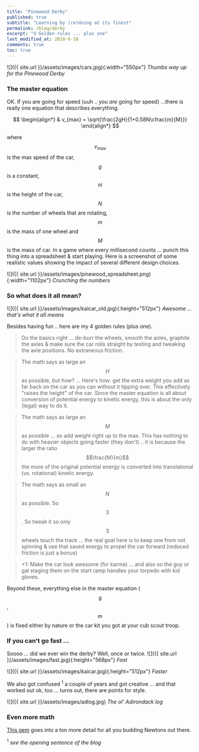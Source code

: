 ```yaml
---
title: "Pinewood Derby"
published: true
subtitle: "Learning by (re)doing at its finest"
permalink: /blog/derby
excerpt: "4 Golden rules ... plus one"
last_modified_at: 2010-6-10
comments: true
toc: true
---
```


![]({{ site.url }}/assets/images/cars.jpg){:width="550px"}
*Thumbs way up for the Pinewood Derby*

### The master equation
OK. If you are going for speed (uuh .. you *are* going for speed) ...there is really one equation that describes everything.

<script type="text/javascript" async
  src="https://cdn.mathjax.org/mathjax/latest/MathJax.js?config=TeX-MML-AM_CHTML">
</script>
$$
\begin{align*}
  & v_{max} = \sqrt{\frac{2gH}{1+0.58N\cfrac{m}{M}}}
\end{align*}
$$  

where $$v_{max}$$ is the max speed of the car, $$g$$ is a constant, $$H$$ is the height of the car, $$N$$ is the number of wheels that are rotating, $$m$$ is the mass of one wheel and $$M$$ is the mass of car.
In a game where every millisecond counts ...  punch this thing into a spreadsheet & start playing. Here is a screenshot of some realistic values showing the impact of several different design choices.

![]({{ site.url }}/assets/images/pinewood_spreadsheet.png){:width="1102px"}
*Crunching the numbers*



### So what does it all mean?
![]({{ site.url }}/assets/images/kaicar_old.jpg){:height="512px"}
*Awesome ... that's what it all means*

Besides having fun .. here are my 4 golden rules (plus one). 

> Do the basics right ... de-burr the wheels, smooth the axles, graphite the axles & make sure the car rolls straight by testing and tweaking the axle positions. No extraneous friction. 

> The math says as large an $$H$$ as possible, *but how*? ... Here's how: get the extra weight you add as far back on the car as you can without it tipping over. This effectively "raises the height" of the car. Since the master equation is 
all about conversion of potential energy to kinetic energy, this is about the only (legal) way to do it.

> The math says as large an $$M$$ as possible ... so add weight right up to the max. This has nothing to do with heavier objects going faster (they don't) .. it is because the larger the ratio $$\frac{M}{m}$$ the more of the original potential energy is converted into translational (vs. rotational) kinetic energy.

> The math says as small an $$N$$ as possible. So $$3$$. So tweak it so only $$3$$ wheels touch the track ... the real goal here is to keep one from not spinning & use that saved energy to propel the car forward (reduced friction is just a bonus)

> +1: Make the car look awesome (for karma) ... and also so the guy or gal staging them on the start ramp handles your torpedo with kid gloves.

Beyond these, everything else in the master equation ($$g$$, $$m$$) is fixed either by nature or the car kit you got at your cub scout troop. 


### If you can't go fast ...
Soooo ... did we ever win the derby? Well, once or twice. 
![]({{ site.url }}/assets/images/fast.jpg){:height="568px"}
*Fast*

![]({{ site.url }}/assets/images/kaicar.jpg){:height="512px"}
*Faster*


We also got confused <sup>1</sup> a couple of years and got creative ... and that worked out ok, too ... turns out, there are points for style.

![]({{ site.url }}/assets/images/adlog.jpg)
*The ol' Adirondack log*

### Even more math
[This gem](https://en.wikibooks.org/wiki/How_To_Build_a_Pinewood_Derby_Car/Physics) goes into a ton more detail for all you budding Newtons out there.

<sup>1</sup> *see the opening sentence of the blog*